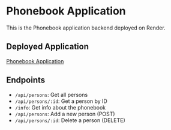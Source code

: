 # Phonebook Application

This is the Phonebook application backend deployed on Render.

## Deployed Application

[Phonebook Application](https://full-stack-open-course-2024.onrender.com/)

## Endpoints

- `/api/persons`: Get all persons
- `/api/persons/:id`: Get a person by ID
- `/info`: Get info about the phonebook
- `/api/persons`: Add a new person (POST)
- `/api/persons/:id`: Delete a person (DELETE)
